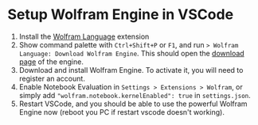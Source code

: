 # Setup Wolfram Engine in VSCode

1. Install the [Wolfram Language](https://marketplace.visualstudio.com/items?itemName=WolframResearch.wolfram) extension
2. Show command palette with `Ctrl+Shift+P` or `F1`, and run `> Wolfram Language: Download Wolfram Engine`. This should open the [download page](https://www.wolfram.com/engine/) of the engine.
3. Download and install Wolfram Engine. To activate it, you will need to register an account.
4. Enable Notebook Evaluation in `Settings > Extensions > Wolfram`, or simply add `"wolfram.notebook.kernelEnabled": true` in `settings.json`.
5. Restart VSCode, and you should be able to use the powerful Wolfram Engine now (reboot you PC if restart vscode doesn't working).
